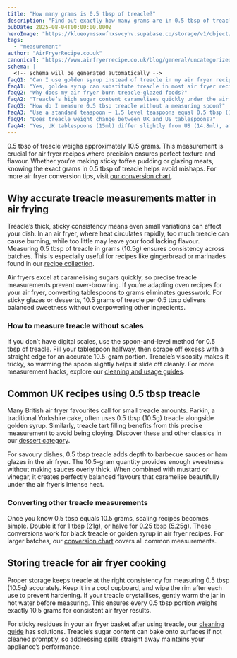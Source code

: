 ```yaml
---
title: "How many grams is 0.5 tbsp of treacle?"
description: "Find out exactly how many grams are in 0.5 tbsp of treacle for perfect air fryer recipes every time. Includes UK conversions!"
pubDate: 2025-08-04T00:00:00.000Z
heroImage: "https://klueoymssxwfnxsvcyhv.supabase.co/storage/v1/object/public/Shmucket/how-many-grams-is-half-tbsp-treacle.webp"
tags:
  - "measurement"
author: "AirFryerRecipe.co.uk"
canonical: "https://www.airfryerrecipe.co.uk/blog/general/uncategorized/how-many-grams-is-half-tbsp-treacle"
schema: |
  <!-- Schema will be generated automatically -->
faqQ1: "Can I use golden syrup instead of treacle in my air fryer recipe?"
faqA1: "Yes, golden syrup can substitute treacle in most air fryer recipes, but adjust quantities slightly. While 0.5 tbsp of treacle equals 10.5 grams, golden syrup is less dense at about 9 grams per 0.5 tbsp. The flavour profile will be lighter and less bitter than black treacle."
faqQ2: "Why does my air fryer burn treacle-glazed foods?"
faqA2: "Treacle’s high sugar content caramelises quickly under the air fryer’s intense heat. If using 0.5 tbsp (10.5g) treacle in glazes, reduce cooking temperature by 10°C and check frequently. Thin glazes with water or vinegar to prevent burning while maintaining flavour."
faqQ3: "How do I measure 0.5 tbsp treacle without a measuring spoon?"
faqA3: "Use a standard teaspoon – 1.5 level teaspoons equal 0.5 tbsp (10.5g) of treacle. For greater accuracy, fill the teaspoon halfway three times, levelling each portion. This method works well for small treacle quantities in air fryer recipes."
faqQ4: "Does treacle weight change between UK and US tablespoons?"
faqA4: "Yes, UK tablespoons (15ml) differ slightly from US (14.8ml), affecting weight. 0.5 UK tbsp treacle is 10.5 grams, while 0.5 US tbsp is about 10.3 grams. For air fryer recipes, this minor difference rarely impacts results unless making large batches."
---
```

<p>0.5 tbsp of treacle weighs approximately 10.5 grams. This measurement is crucial for air fryer recipes where precision ensures perfect texture and flavour. Whether you’re making sticky toffee pudding or glazing meats, knowing the exact grams in 0.5 tbsp of treacle helps avoid mishaps. For more air fryer conversion tips, visit <a href=https://www.airfryerrecipe.co.uk/air-fryer-conversion-chart>our conversion chart</a>.</p>

<h2>Why accurate treacle measurements matter in air frying</h2>  
<p>Treacle’s thick, sticky consistency means even small variations can affect your dish. In an air fryer, where heat circulates rapidly, too much treacle can cause burning, while too little may leave your food lacking flavour. Measuring 0.5 tbsp of treacle in grams (10.5g) ensures consistency across batches. This is especially useful for recipes like gingerbread or marinades found in our <a href=https://www.airfryerrecipe.co.uk/recipes>recipe collection</a>.</p>  

<p>Air fryers excel at caramelising sugars quickly, so precise treacle measurements prevent over-browning. If you’re adapting oven recipes for your air fryer, converting tablespoons to grams eliminates guesswork. For sticky glazes or desserts, 10.5 grams of treacle per 0.5 tbsp delivers balanced sweetness without overpowering other ingredients.</p>  

<h3>How to measure treacle without scales</h3>  
<p>If you don’t have digital scales, use the spoon-and-level method for 0.5 tbsp of treacle. Fill your tablespoon halfway, then scrape off excess with a straight edge for an accurate 10.5-gram portion. Treacle’s viscosity makes it tricky, so warming the spoon slightly helps it slide off cleanly. For more measurement hacks, explore our <a href=https://www.airfryerrecipe.co.uk/air-fryer-cleaner>cleaning and usage guides</a>.</p>  

<h2>Common UK recipes using 0.5 tbsp treacle</h2>  
<p>Many British air fryer favourites call for small treacle amounts. Parkin, a traditional Yorkshire cake, often uses 0.5 tbsp (10.5g) treacle alongside golden syrup. Similarly, treacle tart filling benefits from this precise measurement to avoid being cloying. Discover these and other classics in our <a href=https://www.airfryerrecipe.co.uk/recipe-category/dessert>dessert category</a>.</p>  

<p>For savoury dishes, 0.5 tbsp treacle adds depth to barbecue sauces or ham glazes in the air fryer. The 10.5-gram quantity provides enough sweetness without making sauces overly thick. When combined with mustard or vinegar, it creates perfectly balanced flavours that caramelise beautifully under the air fryer’s intense heat.</p>  

<h3>Converting other treacle measurements</h3>  
<p>Once you know 0.5 tbsp equals 10.5 grams, scaling recipes becomes simple. Double it for 1 tbsp (21g), or halve for 0.25 tbsp (5.25g). These conversions work for black treacle or golden syrup in air fryer recipes. For larger batches, our <a href=https://www.airfryerrecipe.co.uk/air-fryer-conversion-chart>conversion chart</a> covers all common measurements.</p>  

<h2>Storing treacle for air fryer cooking</h2>  
<p>Proper storage keeps treacle at the right consistency for measuring 0.5 tbsp (10.5g) accurately. Keep it in a cool cupboard, and wipe the rim after each use to prevent hardening. If your treacle crystallises, gently warm the jar in hot water before measuring. This ensures every 0.5 tbsp portion weighs exactly 10.5 grams for consistent air fryer results.</p>  

<p>For sticky residues in your air fryer basket after using treacle, our <a href=https://www.airfryerrecipe.co.uk/air-fryer-cleaner>cleaning guide</a> has solutions. Treacle’s sugar content can bake onto surfaces if not cleaned promptly, so addressing spills straight away maintains your appliance’s performance.</p>
